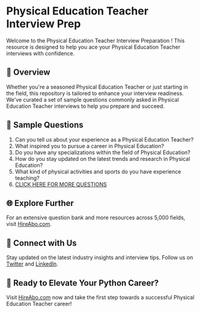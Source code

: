 # Physical Education Teacher Interview Prep

Welcome to the Physical Education Teacher Interview Preparation ! This resource is designed to help you ace your Physical Education Teacher interviews with confidence.

## 🚀 Overview

Whether you're a seasoned Physical Education Teacher or just starting in the field, this repository is tailored to enhance your interview readiness. We've curated a set of sample questions commonly asked in Physical Education Teacher interviews to help you prepare and succeed.

## 📝 Sample Questions

1. Can you tell us about your experience as a Physical Education Teacher?
2. What inspired you to pursue a career in Physical Education?
3. Do you have any specializations within the field of Physical Education?
4. How do you stay updated on the latest trends and research in Physical Education?
5. What kind of physical activities and sports do you have experience teaching?
6. [CLICK HERE FOR MORE QUESTIONS](https://hireabo.com/job/15_4_0/Physical%20Education%20Teacher)

## 🌐 Explore Further

For an extensive question bank and more resources across 5,000 fields, visit [HireAbo.com](https://www.hireabo.com).

## 📱 Connect with Us

Stay updated on the latest industry insights and interview tips. Follow us on [Twitter](https://twitter.com/hireabo) and [LinkedIn](https://www.linkedin.com/in/hire-abo-3609972a8/).

## 🚀 Ready to Elevate Your Python Career?

Visit [HireAbo.com](https://www.hireabo.com) now and take the first step towards a successful Physical Education Teacher career!